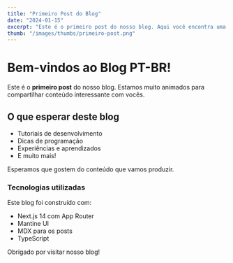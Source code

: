 ```yaml
---
title: "Primeiro Post do Blog"
date: "2024-01-15"
excerpt: "Este é o primeiro post do nosso blog. Aqui você encontra uma introdução ao que esperamos compartilhar."
thumb: "/images/thumbs/primeiro-post.png"
---
```


# Bem-vindos ao Blog PT-BR!

Este é o **primeiro post** do nosso blog. Estamos muito animados para compartilhar conteúdo interessante com vocês.

## O que esperar deste blog

- Tutoriais de desenvolvimento
- Dicas de programação
- Experiências e aprendizados
- E muito mais!

Esperamos que gostem do conteúdo que vamos produzir.

### Tecnologias utilizadas

Este blog foi construído com:

- Next.js 14 com App Router
- Mantine UI
- MDX para os posts
- TypeScript

Obrigado por visitar nosso blog!
